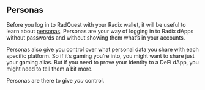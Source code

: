 ## **Personas**

Before you log in to RadQuest with your Radix wallet, it will be useful to learn about [personas](?glossaryAnchor=Persona). Personas are your way of logging in to Radix dApps without passwords and without showing them what’s in your accounts.

Personas also give you control over what personal data you share with each specific platform. So if it’s gaming you’re into, you might want to share just your gaming alias. But if you need to prove your identity to a DeFi dApp, you might need to tell them a bit more.

Personas are there to give _you_ control.

